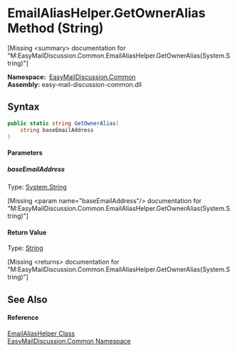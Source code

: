 EmailAliasHelper.GetOwnerAlias Method (String)
==============================================

[Missing &lt;summary> documentation for "M:EasyMailDiscussion.Common.EmailAliasHelper.GetOwnerAlias(System.String)"]


  **Namespace:**  [EasyMailDiscussion.Common][1]  
  **Assembly:** easy-mail-discussion-common.dll

Syntax
------

```csharp
public static string GetOwnerAlias(
	string baseEmailAddress
)
```

#### Parameters

##### *baseEmailAddress*
Type: [System.String][2]  

[Missing &lt;param name="baseEmailAddress"/> documentation for "M:EasyMailDiscussion.Common.EmailAliasHelper.GetOwnerAlias(System.String)"]


#### Return Value
Type: [String][2]  

[Missing &lt;returns> documentation for "M:EasyMailDiscussion.Common.EmailAliasHelper.GetOwnerAlias(System.String)"]


See Also
--------

#### Reference
[EmailAliasHelper Class][3]  
[EasyMailDiscussion.Common Namespace][1]  

[1]: ../README.md
[2]: https://docs.microsoft.com/dotnet/api/system.string
[3]: README.md